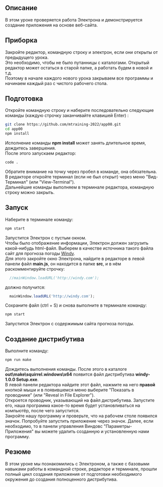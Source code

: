 ## Описание

В этом уроке проверяется работа Электрона и демонстрируется создание приложения на основе веб-сайта.

## Приборка

Закройте редактор, командную строку и электрон, если они открыты от предыдущего урока.  
Это необходимо, чтобы не было путанницы с каталогами. Открытый редактор может остаться в старой папке, а работать будем в новой и т.д.  
Поэтому в начале каждого нового урока закрываем все программы и начинаем каждый раз с чистого рабочего стола.

## Подготовка

Откройте командную строку и наберите последовательно следующие команды (каждую строчку заканчивайте клавишей Enter) :

```sh
git clone https://github.com/mtraining-2022/app00.git
cd app00
npm install
```

Исполнение команды **npm install** может занять длительное время, дождитесь завершения.  
После этого запускаем редактор: 

```sh
code .
```

Обратите внимание на точку через пробел в команде, она обязательна.   
В редакторе откройте терминал (если не был открыт) через меню "Вид-Терминал" (или "View-Terminal").   
Дальнейшие команды выполняем в терминале редактора, командную строку можно закрыть.

## Запуск

Наберите в терминале команду:

```sh
npm start
```

Запустится Электрон с пустым окном.   
Чтобы было отображение информации, Электрон должен загрузить какой-нибудь html-файл. Выберем в качестве источника такого файла сайт для прогноза погоды [Windy](http://windy.com).    
Для этого закройте окно Электрона, найдите в редакторе в левой панели файл **main.js**, он находится в папке **src**, и в нём раскомментируйте строчку: 

```javascript
  //mainWindow.loadURL('http://windy.com');
```

должно получится:

```javascript
  mainWindow.loadURL('http://windy.com');
```

Сохраните файл (ctrl + S) и снова выполните в терминале команду: 

```sh
npm start
```

Запустится Электрон с содержимым сайта прогноза погоды.

## Создание дистрибутива

Выполните команду:

```sh
npm run make
```

Дождитесь выполнения команды. После этого в каталоге **out\make\squirrel.windows\x64** появится файл дистрибутива **windy-1.0.0 Setup.exe**.   
В левой панели редактора найдите этот файл, нажмите на него **правой** кнопкой мыши и в появившемся меню выберите "Показать в проводнике" (или "Reveal in File Explorer").   
Откроется проводник, указывающий на файл дистрибутива. Запустите его, наша программа какое-то время будет установливаться на компьютёр, после чего запустится.  
Закройте нашу программу и проверьте, что на рабочем столе появился значок. Попробуйте запустить приложение через значок.
Далее, если необходимо, то в панели управления Виндовс "Параметры-Приложения" вы можете удалить созданную и установленную нами программу.

## Резюме

В этом уроке мы познакомились с Электроном, а также с базовыми навыками работы в командной строке, редакторе и терминале, прошли полный цикл создания приложения от подготовки необходимого окружения до создания полноценного дистрибутива.
